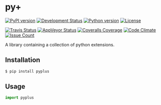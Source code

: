 # py+

[![PyPI version](https://badge.fury.io/py/pyplus.svg)](https://pypi.org/pypi/pyplus/)
[![Development Status](https://img.shields.io/pypi/status/pyplus.svg)](https://pypi.org/pypi/pyplus/)
[![Python version](https://img.shields.io/pypi/pyversions/pyplus.svg)](https://pypi.org/pypi/pyplus/)
[![License](https://img.shields.io/pypi/l/pyplus.svg)](https://pypi.org/pypi/pyplus/)

[![Travis Status](https://travis-ci.org/alexbahnisch/pyplus.svg?branch=master)](https://travis-ci.org/alexbahnisch/pyplus)
[![AppVeyor Status](https://ci.appveyor.com/api/projects/status/upqpx9g2ssxbugu0/branch/master?svg=true)](https://ci.appveyor.com/project/alexbahnisch/pyplus)
[![Coveralls Coverage](https://coveralls.io/repos/github/alexbahnisch/pyplus/badge.svg)](https://coveralls.io/github/alexbahnisch/pyplus)
[![Code Climate](https://codeclimate.com/github/alexbahnisch/pyplus/badges/gpa.svg)](https://codeclimate.com/github/alexbahnisch/pyplus)
[![Issue Count](https://codeclimate.com/github/alexbahnisch/pyplus/badges/issue_count.svg)](https://codeclimate.com/github/alexbahnisch/pyplus)

A library containing a collection of python extensions.

## Installation

```bash
$ pip install pyplus
```

## Usage

```python
import pyplus
```

